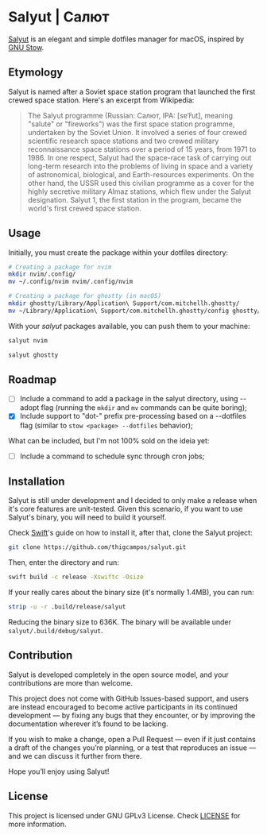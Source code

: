 # Salyut | Салют
[Salyut](https://en.wikipedia.org/wiki/Salyut_programme) is an elegant and simple dotfiles manager for macOS, inspired by [GNU Stow](https://www.gnu.org/software/stow/).

## Etymology
Salyut is named after a Soviet space station program that launched the first crewed space station. Here's an excerpt from Wikipedia:
> The Salyut programme (Russian: Салют, IPA: [sɐˈlʲut], meaning "salute" or "fireworks") was the first space station programme, undertaken by the Soviet Union. It involved a series of four crewed scientific research space stations and two crewed military reconnaissance space stations over a period of 15 years, from 1971 to 1986. In one respect, Salyut had the space-race task of carrying out long-term research into the problems of living in space and a variety of astronomical, biological, and Earth-resources experiments. On the other hand, the USSR used this civilian programme as a cover for the highly secretive military Almaz stations, which flew under the Salyut designation. Salyut 1, the first station in the program, became the world's first crewed space station.

## Usage
Initially, you must create the package within your dotfiles directory:

```sh
# Creating a package for nvim
mkdir nvim/.config/
mv ~/.config/nvim nvim/.config/nvim
```

```sh
# Creating a package for ghostty (in macOS)
mkdir ghostty/Library/Application\ Support/com.mitchellh.ghostty/
mv ~/Library/Application\ Support/com.mitchellh.ghostty/config ghostty/Library/Application\ Support/com.mitchellh.ghostty/config
```

With your *salyut* packages available, you can push them to your machine:

```sh
salyut nvim
```

```sh
salyut ghostty
```

## Roadmap
- [ ] Include a command to add a package in the salyut directory, using --adopt flag (running the `mkdir` and `mv` commands can be quite boring);
- [X] Include support to "dot-" prefix pre-processing based on a --dotfiles flag (similar to `stow <package> --dotfiles` behavior);

What can be included, but I'm not 100% sold on the ideia yet:  
- [ ] Include a command to schedule sync through cron jobs;

## Installation
Salyut is still under development and I decided to only make a release when it's core features are unit-tested.
Given this scenario, if you want to use Salyut's binary, you will need to build it yourself.

Check [Swift](https://www.swift.org/install/macos/)'s guide on how to install it, after that, clone the Salyut project:

```sh
git clone https://github.com/thigcampos/salyut.git

```

Then, enter the directory and run:

```sh
swift build -c release -Xswiftc -Osize
```

If your really cares about the binary size (it's normally 1.4MB), you can run:

```sh
strip -u -r .build/release/salyut
```
Reducing the binary size to 636K. 
The binary will be available under `salyut/.build/debug/salyut`.

## Contribution
Salyut is developed completely in the open source model, and your contributions are more than welcome.

This project does not come with GitHub Issues-based support, and users are instead encouraged to become active participants in its continued development — by fixing any bugs that they encounter, or by improving the documentation wherever it’s found to be lacking.

If you wish to make a change, open a Pull Request — even if it just contains a draft of the changes you’re planning, or a test that reproduces an issue — and we can discuss it further from there.

Hope you’ll enjoy using Salyut!

## License
This project is licensed under GNU GPLv3 License. Check [LICENSE](LICENSE) for more information.
